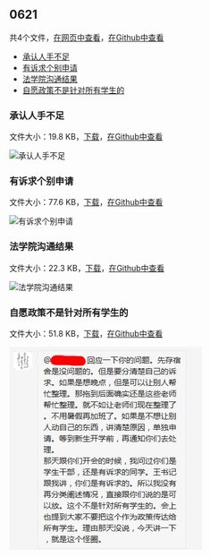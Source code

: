 ## 0621

共4个文件，[在网页中查看](https://flyerwg.github.io/bit_move_dorm/0621/)，[在Github中查看](https://github.com/flyerwg/bit_move_dorm/tree/master/0621/)

* [承认人手不足](#承认人手不足)
* [有诉求个别申请](#有诉求个别申请)
* [法学院沟通结果](#法学院沟通结果)
* [自愿政策不是针对所有学生的](#自愿政策不是针对所有学生的)

### 承认人手不足

文件大小：19.8 KB，[下载](https://flyerwg.github.io/bit_move_dorm/0621/承认人手不足.jpg)，[在Github中查看](https://github.com/flyerwg/bit_move_dorm/tree/master/0621/承认人手不足.jpg)

![承认人手不足](承认人手不足.jpg)

### 有诉求个别申请

文件大小：77.6 KB，[下载](https://flyerwg.github.io/bit_move_dorm/0621/有诉求个别申请.jpg)，[在Github中查看](https://github.com/flyerwg/bit_move_dorm/tree/master/0621/有诉求个别申请.jpg)

![有诉求个别申请](有诉求个别申请.jpg)

### 法学院沟通结果

文件大小：22.3 KB，[下载](https://flyerwg.github.io/bit_move_dorm/0621/法学院沟通结果.jpg)，[在Github中查看](https://github.com/flyerwg/bit_move_dorm/tree/master/0621/法学院沟通结果.jpg)

![法学院沟通结果](法学院沟通结果.jpg)

### 自愿政策不是针对所有学生的

文件大小：51.8 KB，[下载](https://flyerwg.github.io/bit_move_dorm/0621/自愿政策不是针对所有学生的.jpg)，[在Github中查看](https://github.com/flyerwg/bit_move_dorm/tree/master/0621/自愿政策不是针对所有学生的.jpg)

![自愿政策不是针对所有学生的](自愿政策不是针对所有学生的.jpg)

